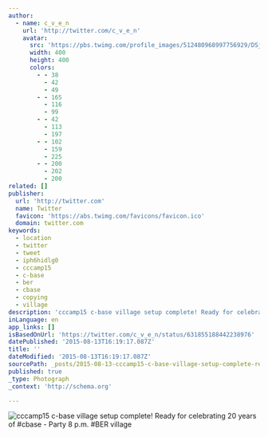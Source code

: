 ```yaml
---
author:
  - name: c_v_e_n
    url: 'http://twitter.com/c_v_e_n'
    avatar:
      src: 'https://pbs.twimg.com/profile_images/512480968997756929/DSj-ViAS_400x400.jpeg'
      width: 400
      height: 400
      colors:
        - - 38
          - 42
          - 49
        - - 165
          - 116
          - 99
        - - 42
          - 113
          - 197
        - - 102
          - 159
          - 225
        - - 200
          - 202
          - 200
related: []
publisher:
  url: 'http://twitter.com'
  name: Twitter
  favicon: 'https://abs.twimg.com/favicons/favicon.ico'
  domain: twitter.com
keywords:
  - location
  - twitter
  - tweet
  - iph6hidlg0
  - cccamp15
  - c-base
  - ber
  - cbase
  - copying
  - village
description: 'cccamp15 c-base village setup complete! Ready for celebrating 20 years of #cbase - Party 8 p.m. #BER village'
inLanguage: en
app_links: []
isBasedOnUrl: 'https://twitter.com/c_v_e_n/status/631855188442238976'
datePublished: '2015-08-13T16:19:17.087Z'
title: ''
dateModified: '2015-08-13T16:19:17.087Z'
sourcePath: _posts/2015-08-13-cccamp15-c-base-village-setup-complete-ready-for-celebratin.md
published: true
_type: Photograph
_context: 'http://schema.org'

---
```

![cccamp15 c-base village setup complete&excl; Ready for celebrating 20 years of &num;cbase - Party 8 p&period;m&period; &num;BER village](https://pbs.twimg.com/media/CMTM8CLWcAAGwNd.jpg:large)